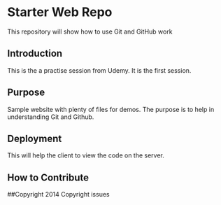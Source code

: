 # Starter Web Repo

This repository will show how to use Git and GitHub work

## Introduction
This is the a practise session from Udemy. It is the first session.

## Purpose

Sample website with plenty of files for demos. The purpose is to help in understanding Git and Github.

## Deployment
This will help the client to view the code on the server.

## How to Contribute

##Copyright
2014 Copyright issues